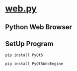 # [web.py](website.py)
## Python Web Browser

## SetUp Program

``````
pip install PyQt5
``````

``````
pip install PyQt5WebEngine
``````
